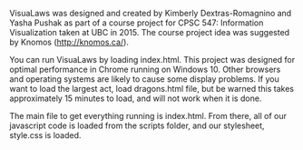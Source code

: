 VisuaLaws was designed and created by Kimberly Dextras-Romagnino and 
Yasha Pushak as part of a course project for CPSC 547: Information 
Visualization taken at UBC in 2015. The course project idea was
suggested by Knomos (http://knomos.ca/).

You can run VisuaLaws by loading index.html. This project was designed
for optimal performance in Chrome running on Windows 10. Other browsers
and operating systems are likely to cause some display problems.
If you want to load the largest act, load dragons.html file, but be 
warned this takes approximately 15 minutes to load, and will not work 
when it is done.

The main file to get everything running is index.html. From there, all 
of our javascript code is loaded from the scripts folder, and our 
stylesheet, style.css is loaded.  

